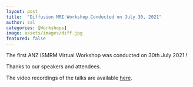 ```yaml
---
layout: post
title:  "Diffusion MRI Workshop Conducted on July 30, 2021"
author: sal
categories: [Workshops]
image: assets/images/diff.jpg
featured: false
---
```


The first ANZ ISMRM Virtual Workshop was conducted on 30th July 2021 !

Thanks to our speakers and attendees. 

The video recordings of the talks are available <a href="https://cloudstor.aarnet.edu.au/plus/s/K4QDvvcYZdUKJUn">here</a>.


